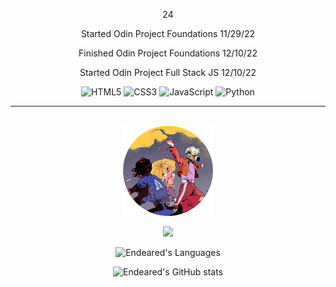 <p align="center">
    24
</p>

<div align="center">
    
<p>Started Odin Project Foundations 11/29/22</p>
<p>Finished Odin Project Foundations 12/10/22</p>
<p>Started Odin Project Full Stack JS 12/10/22</p>

![HTML5](https://img.shields.io/badge/html5-%23E34F26.svg?style=for-the-badge&logo=html5&logoColor=white)
![CSS3](https://img.shields.io/badge/css3-%231572B6.svg?style=for-the-badge&logo=css3&logoColor=white)
![JavaScript](https://img.shields.io/badge/javascript-%23323330.svg?style=for-the-badge&logo=javascript&logoColor=%23F7DF1E)
![Python](https://img.shields.io/badge/python-3670A0?style=for-the-badge&logo=python&logoColor=ffdd54)

</div>

---

</br>

<div align="center">
    <img style="width:15vw;" src="endeared.png">
</div>

<div align="center">

<div>

![](https://komarev.com/ghpvc/?username=Endeared&color=FF0000&label=Profile+visits:&style=flat)

</div>

</div>




<div align="center">

![Endeared's Languages](https://github-readme-stats.vercel.app/api/top-langs?username=endeared&show_icons=true&locale=en&layout=compact&theme=radical)



</div>



<div align="center">

![Endeared's GitHub stats](https://github-readme-stats.vercel.app/api?username=Endeared&show_icons=true&theme=radical)


</div>
